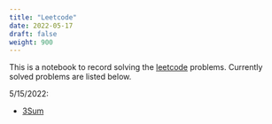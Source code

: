```yaml
---
title: "Leetcode"
date: 2022-05-17
draft: false
weight: 900
---
```


This is a notebook to record solving the [leetcode](https://leetcode.com/) problems. Currently solved problems are listed below.

5/15/2022:

* [3Sum](https://leetcode.com/problems/3sum/)
